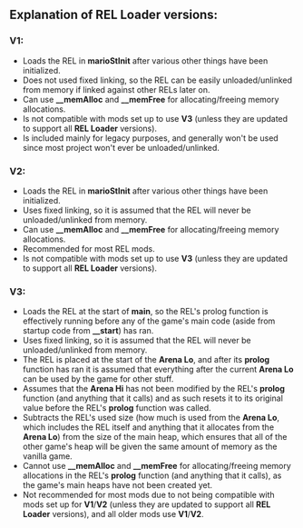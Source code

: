 ## Explanation of REL Loader versions:

### V1:
* Loads the REL in **marioStInit** after various other things have been initialized.
* Does not used fixed linking, so the REL can be easily unloaded/unlinked from memory if linked against other RELs later on.
* Can use **__memAlloc** and **__memFree** for allocating/freeing memory allocations.
* Is not compatible with mods set up to use **V3** (unless they are updated to support all **REL Loader** versions).
* Is included mainly for legacy purposes, and generally won't be used since most project won't ever be unloaded/unlinked.

### V2:
* Loads the REL in **marioStInit** after various other things have been initialized.
* Uses fixed linking, so it is assumed that the REL will never be unloaded/unlinked from memory.
* Can use **__memAlloc** and **__memFree** for allocating/freeing memory allocations.
* Recommended for most REL mods.
* Is not compatible with mods set up to use **V3** (unless they are updated to support all **REL Loader** versions).

### V3:
* Loads the REL at the start of **main**, so the REL's prolog function is effectively running before any of the game's main code (aside from startup code from **__start**) has ran.
* Uses fixed linking, so it is assumed that the REL will never be unloaded/unlinked from memory.
* The REL is placed at the start of the **Arena Lo**, and after its **prolog** function has ran it is assumed that everything after the current **Arena Lo** can be used by the game for other stuff.
* Assumes that the **Arena Hi** has not been modified by the REL's **prolog** function (and anything that it calls) and as such resets it to its original value before the REL's **prolog** function was called.
* Subtracts the REL's used size (how much is used from the **Arena Lo**, which includes the REL itself and anything that it allocates from the **Arena Lo**) from the size of the main heap, which ensures that all of the other game's heap will be given the same amount of memory as the vanilla game.
* Cannot use **__memAlloc** and **__memFree** for allocating/freeing memory allocations in the REL's **prolog** function (and anything that it calls), as the game's main heaps have not been created yet.
* Not recommended for most mods due to not being compatible with mods set up for **V1**/**V2** (unless they are updated to support all **REL Loader** versions), and all older mods use **V1**/**V2**.
